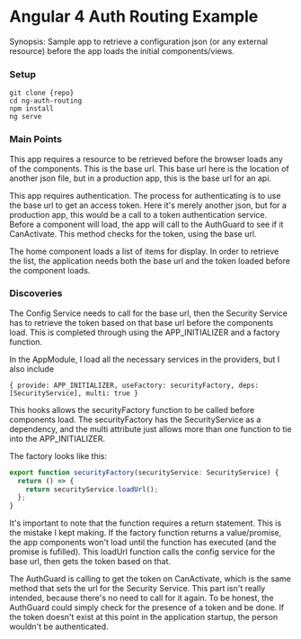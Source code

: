 # Angular 4 Auth Routing Example

Synopsis: Sample app to retrieve a configuration json (or any external resource) before the app loads the initial components/views.

### Setup

```
git clone {repo}
cd ng-auth-routing
npm install
ng serve
```

### Main Points

This app requires a resource to be retrieved before the browser loads any of the components. This is the base url. This base url here is the location of another json file, but in a production app, this is the base url for an api. 

This app requires authentication. The process for authenticating is to use the base url to get an access token. Here it's merely another json, but for a production app, this would be a call to a token authentication service. Before a component will load, the app will call to the AuthGuard to see if it CanActivate. This method checks for the token, using the base url.

The home component loads a list of items for display. In order to retrieve the list, the application needs both the base url and the token loaded before the component loads.


### Discoveries

The Config Service needs to call for the base url, then the Security Service has to retrieve the token based on that base url before the components load. This is completed through using the APP_INITIALIZER and a factory function.

In the AppModule, I load all the necessary services in the providers, but I also include

`{ provide: APP_INITIALIZER, useFactory: securityFactory, deps: [SecurityService], multi: true }`

This hooks allows the securityFactory function to be called before components load. The securityFactory has the SecurityService as a dependency, and the multi attribute just allows more than one function to tie into the APP_INITIALIZER.

The factory looks like this:

```ts
export function securityFactory(securityService: SecurityService) {
  return () => {
    return securityService.loadUrl();
  };
}
```

It's important to note that the function requires a return statement. This is the mistake I kept making. If the factory function returns a value/promise, the app components won't load until the function has executed (and the promise is fufilled). This loadUrl function calls the config service for the base url, then gets the token based on that.

The AuthGuard is calling to get the token on CanActivate, which is the same method that sets the url for the Security Service. This part isn't really intended, because there's no need to call for it again. To be honest, the AuthGuard could simply check for the presence of a token and be done. If the token doesn't exist at this point in the application startup, the person wouldn't be authenticated. 
